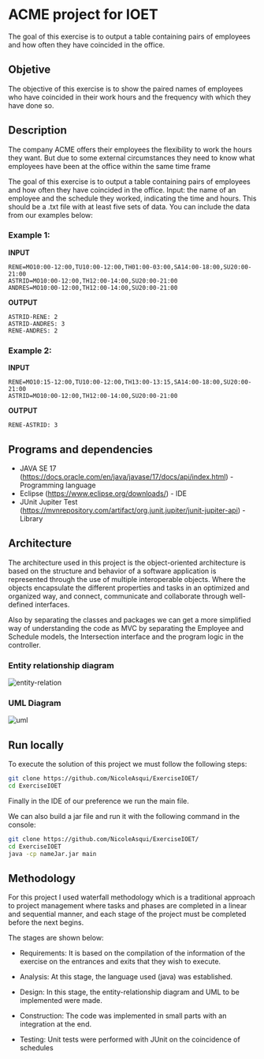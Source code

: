 # ACME project for IOET
The goal of this exercise is to output a table containing pairs of employees and how often they have coincided in the office.
## Objetive
The objective of this exercise is to show the paired names of employees who have coincided in their work hours and the frequency with which they have done so.

## Description 
The company ACME offers their employees the flexibility to work the hours they want. But due to some external circumstances they need to know what employees have been at the office within the same time frame

The goal of this exercise is to output a table containing pairs of employees and how often they have coincided in the office.
Input: the name of an employee and the schedule they worked, indicating the time and hours. This should be a .txt file with at least five sets of data. You can include the data from our examples below:

### Example 1:

**INPUT**
```
RENE=MO10:00-12:00,TU10:00-12:00,TH01:00-03:00,SA14:00-18:00,SU20:00- 21:00
ASTRID=MO10:00-12:00,TH12:00-14:00,SU20:00-21:00
ANDRES=MO10:00-12:00,TH12:00-14:00,SU20:00-21:00
```
**OUTPUT**
```
ASTRID-RENE: 2
ASTRID-ANDRES: 3
RENE-ANDRES: 2
```
### Example 2:

**INPUT**
```
RENE=MO10:15-12:00,TU10:00-12:00,TH13:00-13:15,SA14:00-18:00,SU20:00-21:00
ASTRID=MO10:00-12:00,TH12:00-14:00,SU20:00-21:00
```

**OUTPUT**
```
RENE-ASTRID: 3
```

## Programs and dependencies 
* JAVA SE 17 (https://docs.oracle.com/en/java/javase/17/docs/api/index.html) - Programming language
* Eclipse (https://www.eclipse.org/downloads/) - IDE
* JUnit Jupiter Test (https://mvnrepository.com/artifact/org.junit.jupiter/junit-jupiter-api) - Library

## Architecture

The architecture used in this project is the object-oriented architecture is based on the structure and behavior of a software application is represented through the use of multiple interoperable objects. Where the objects encapsulate the different properties and tasks in an optimized and organized way, and connect, communicate and collaborate through well-defined interfaces.

Also by separating the classes and packages we can get a more simplified way of understanding the code as MVC by separating the Employee and Schedule models, the Intersection interface and the program logic in the controller.

### Entity relationship diagram
![entity-relation](https://user-images.githubusercontent.com/56647127/163501549-63644376-c2fb-43c0-bcec-3a5c3c7ac0ce.png)

### UML Diagram
![uml](https://user-images.githubusercontent.com/56647127/163497233-36610bd0-f345-4d88-be1e-f6d64a332a23.png)

## Run locally
To execute the solution of this project we must follow the following steps:

```bash
git clone https://github.com/NicoleAsqui/ExerciseIOET/
cd ExerciseIOET
```
Finally in the IDE of our preference we run the main file.

We can also build a jar file and run it with the following command in the console:

```bash
git clone https://github.com/NicoleAsqui/ExerciseIOET/
cd ExerciseIOET
java -cp nameJar.jar main
```

## Methodology

For this project I used waterfall methodology which is a traditional approach to project management where tasks and phases are completed in a linear and sequential manner, and each stage of the project must be completed before the next begins.

The stages are shown below:

* Requirements: It is based on the compilation of the information of the exercise on the entrances and exits that they wish to execute.

* Analysis: At this stage, the language used (java) was established.

* Design: In this stage, the entity-relationship diagram and UML to be implemented were made.

* Construction: The code was implemented in small parts with an integration at the end.

* Testing: Unit tests were performed with JUnit on the coincidence of schedules



